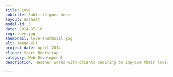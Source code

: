```yaml
---
title: Love
subtitle: Subtitle goes here
layout: default
modal-id: 3
date: 2014-07-16
img: love.jpg
thumbnail: love-thumbnail.jpg
alt: image-alt
project-date: April 2014
client: Start Bootstrap
category: Web Development
description: Heather works with clients desiring to improve their loving relationships.  She will offer you tailored communication techniques and new perspectives to enable you to genuinely love and flow with the dynamics of your relationships.  Heather celebrates diversity and aims to broaden horizons in how we define relationships.  She works with clients from all walks of life, including those working through with issues related to LGBTQ and poly relationship challenges.

---
```

